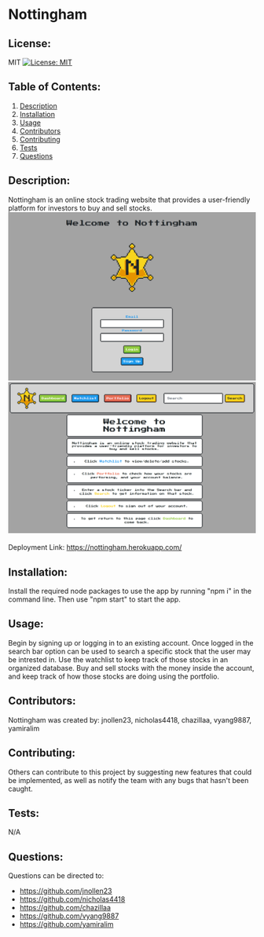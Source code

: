 # Nottingham
  ## License:
  MIT [![License: MIT](https://img.shields.io/badge/License-MIT-yellow.svg)](https://opensource.org/licenses/MIT)  
  ## Table of Contents:
  1. [Description](#description)
  2. [Installation](#installation)
  3. [Usage](#usage)
  4. [Contributors](#Contributors)
  5. [Contributing](#Contributing)
  6. [Tests](#tests)
  7. [Questions](#questions)  
  ## Description:
  Nottingham is an online stock trading website that provides a user-friendly platform for investors to buy and sell stocks.
  &nbsp;  
  ![Alt text](public/images/NOTTINGHAM-SS-1.PNG)
  ![Alt text](public/images/NOTTINGHAM-SS-2.PNG)
  &nbsp;  
  Deployment Link: https://nottingham.herokuapp.com/
  &nbsp;  
  ## Installation:
  Install the required node packages to use the app by running "npm i" in the command line. Then use "npm start" to start the app.
  &nbsp;  
  ## Usage:
  Begin by signing up or logging in to an existing account. Once logged in the search bar option can be used to search a specific stock that the user may be intrested in. Use the watchlist to keep track of those stocks in an organized database. Buy and sell stocks with the money inside the account, and keep track of how those stocks are doing using the portfolio.
  &nbsp;  
  ## Contributors:
  Nottingham was created by: jnollen23, nicholas4418, chazillaa, vyang9887, yamiralim
  &nbsp;  
  ## Contributing:
  Others can contribute to this project by suggesting new features that could be implemented, as well as notify the team with any bugs that hasn't been caught.
  &nbsp;  
  ## Tests:
  N/A
  &nbsp;  
  ## Questions:
  Questions can be directed to: 
   - https://github.com/jnollen23
   - https://github.com/nicholas4418
   - https://github.com/chazillaa
   - https://github.com/vyang9887
   - https://github.com/yamiralim